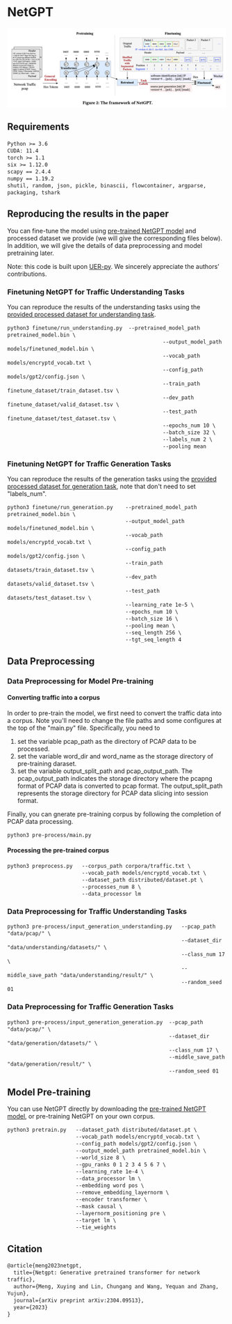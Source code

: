 # NetGPT

![](/images/NetGPT.png "NetGPT")

## Requirements
```
Python >= 3.6
CUDA: 11.4
torch >= 1.1
six >= 1.12.0
scapy == 2.4.4
numpy == 1.19.2
shutil, random, json, pickle, binascii, flowcontainer, argparse, packaging, tshark
```

## Reproducing the results in the paper

You can fine-tune the model using [pre-trained NetGPT model](https://drive.google.com/file/d/1GNbWtVgrG9XcuApgkSl1hDRTsDXqm12R/view?usp=drive_link) and processed dataset we provide (we will give the corresponding files below). In addition, we will give the details of data preprocessing and model pretraining later.

Note: this code is built upon [UER-py](https://github.com/dbiir/UER-py). We sincerely appreciate the authors’ contributions.

### Finetuning NetGPT for Traffic Understanding Tasks

You can reproduce the results of the understanding tasks using the [provided processed dataset for understanding task](https://drive.google.com/drive/folders/1FBPrdFLm7qnCyPtUdTLGmPx_r3xLZqor?usp=sharing).

```
python3 finetune/run_understanding.py  --pretrained_model_path pretrained_model.bin \
                                                  --output_model_path models/finetuned_model.bin \
                                                  --vocab_path models/encryptd_vocab.txt \
                                                  --config_path models/gpt2/config.json \
                                                  --train_path finetune_dataset/train_dataset.tsv \
                                                  --dev_path finetune_dataset/valid_dataset.tsv \
                                                  --test_path finetune_dataset/test_dataset.tsv \
                                                  --epochs_num 10 \
                                                  --batch_size 32 \
                                                  --labels_num 2 \
                                                  --pooling mean
```

### Finetuning NetGPT for Traffic Generation Tasks

You can reproduce the results of the generation tasks using the [provided processed dataset for generation task](https://drive.google.com/drive/folders/1zia8lT6HTEyp3mvKDygaFK6KfrNCf3ou?usp=sharing), note that don't need to set "labels_num".

```
python3 finetune/run_generation.py    --pretrained_model_path pretrained_model.bin \
                                      --output_model_path models/finetuned_model.bin \
                                      --vocab_path models/encryptd_vocab.txt \
                                      --config_path models/gpt2/config.json \
                                      --train_path datasets/train_dataset.tsv \
                                      --dev_path datasets/valid_dataset.tsv \
                                      --test_path datasets/test_dataset.tsv \
                                      --learning_rate 1e-5 \
                                      --epochs_num 10 \
                                      --batch_size 16 \
                                      --pooling mean \
                                      --seq_length 256 \
                                      --tgt_seq_length 4
```

## Data Preprocessing

### Data Preprocessing for Model Pre-training

#### Converting traffic into a corpus

In order to pre-train the model, we first need to convert the traffic data into a corpus. Note you'll need to change the file paths and some configures at the top of the "main.py" file. Specifically, you need to

1. set the variable pcap_path as the directory of PCAP data to be processed.
2. set the variable word_dir and word_name as the storage directory of pre-training daraset.
3. set the variable output_split_path and pcap_output_path. The pcap_output_path indicates the storage directory where the pcapng format of PCAP data is converted to pcap format. The output_split_path represents the storage directory for PCAP data slicing into session format.

Finally, you can gnerate pre-training corpus by following the completion of PCAP data processing.

```
python3 pre-process/main.py
```

#### Processing the pre-trained corpus

```
python3 preprocess.py   --corpus_path corpora/traffic.txt \
                        --vocab_path models/encryptd_vocab.txt \
                        --dataset_path distributed/dataset.pt \
                        --processes_num 8 \
                        --data_processor lm

```

### Data Preprocessing for Traffic Understanding Tasks

```
python3 pre-process/input_generation_understanding.py   --pcap_path "data/pcap/" \
                                                        --dataset_dir "data/understanding/datasets/" \
                                                        --class_num 17 \
                                                        --middle_save_path "data/understanding/result/" \
                                                        --random_seed 01
```

### Data Preprocessing for Traffic Generation Tasks


```
python3 pre-process/input_generation_generation.py  --pcap_path "data/pcap/" \
                                                    --dataset_dir "data/generation/datasets/" \
                                                    --class_num 17 \
                                                    --middle_save_path "data/generation/result/" \
                                                    --random_seed 01
```


## Model Pre-training

You can use NetGPT directly by downloading the [pre-trained NetGPT model](https://drive.google.com/file/d/1GNbWtVgrG9XcuApgkSl1hDRTsDXqm12R/view?usp=drive_link), or pre-training NetGPT on your own corpus.


```
python3 pretrain.py   --dataset_path distributed/dataset.pt \
                      --vocab_path models/encryptd_vocab.txt \
                      --config_path models/gpt2/config.json \
                      --output_model_path pretrained_model.bin \
                      --world_size 8 \
                      --gpu_ranks 0 1 2 3 4 5 6 7 \
                      --learning_rate 1e-4 \
                      --data_processor lm \
                      --embedding word pos \
                      --remove_embedding_layernorm \
                      --encoder transformer \
                      --mask causal \
                      --layernorm_positioning pre \
                      --target lm \
                      --tie_weights
```

## Citation

```
@article{meng2023netgpt,
  title={Netgpt: Generative pretrained transformer for network traffic},
  author={Meng, Xuying and Lin, Chungang and Wang, Yequan and Zhang, Yujun},
  journal={arXiv preprint arXiv:2304.09513},
  year={2023}
}
```
